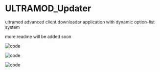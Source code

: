 # ULTRAMOD_Updater
ultramod advanced client downloader application with dynamic option-list system

more readme will be added soon

![code](https://raw.githubusercontent.com/hosseinpourziyaie/ULTRAMOD_UPDATER/master/showoff_0.jpg)

![code](https://raw.githubusercontent.com/hosseinpourziyaie/ULTRAMOD_UPDATER/master/showoff_1.jpg)

![code](https://raw.githubusercontent.com/hosseinpourziyaie/ULTRAMOD_UPDATER/master/showoff_2.jpg)

